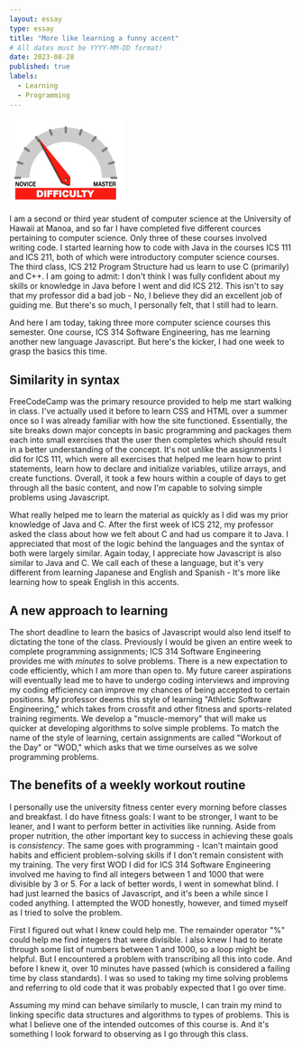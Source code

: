 ```yaml
---
layout: essay
type: essay
title: "More like learning a funny accent"
# All dates must be YYYY-MM-DD format!
date: 2023-08-28
published: true
labels:
  - Learning
  - Programming
---
```


<img width="200px" class="rounded float-start pe-4" src="../img/difficulty/degree_difficulty.jpg">

I am a second or third year student of computer science at the University of Hawaii at Manoa, and so far I have completed five different cources pertaining to computer science. Only three of these courses involved writing code. I started learning how to code with Java in the courses ICS 111 and ICS 211, both of which were introductory computer science courses. The third class, ICS 212 Program Structure had us learn to use C (primarily) and C++. I am going to admit: I don't think I was fully confident about my skills or knowledge in Java before I went and did ICS 212. This isn't to say that my professor did a bad job - No, I believe they did an excellent job of guiding me. But there's so much, I personally felt, that I still had to learn.

And here I am today, taking three more computer science courses this semester. One course, ICS 314 Software Engineering, has me learning another new language Javascript. But here's the kicker, I had one week to grasp the basics this time.

## Similarity in syntax

FreeCodeCamp was the primary resource provided to help me start walking in class. I've actually used it before to learn CSS and HTML over a summer once so I was already familiar with how the site functioned. Essentially, the site breaks down major concepts in basic programming and packages them each into small exercises that the user then completes which should result in a better understanding of the concept. It's not unlike the assignments I did for ICS 111, which were all exercises that helped me learn how to print statements, learn how to declare and initialize variables, utilize arrays, and create functions. Overall, it took a few hours within a couple of days to get through all the basic content, and now I'm capable to solving simple problems using Javascript.

What really helped me to learn the material as quickly as I did was my prior knowledge of Java and C. After the first week of ICS 212, my professor asked the class about how we felt about C and had us compare it to Java. I appreciated that most of the logic behind the languages and the syntax of both were largely similar. Again today, I appreciate how Javascript is also similar to Java and C. We call each of these a language, but it's very different from learning Japanese and English and Spanish - It's more like learning how to speak English in this accents. 

## A new approach to learning

The short deadline to learn the basics of Javascript would also lend itself to dictating the tone of the class. Previously I would be given an entire week to complete programming assignments; ICS 314 Software Engineering provides me with *minutes* to solve problems. There is a new expectation to code efficiently, which I am more than open to. My future career aspirations will eventually lead me to have to undergo coding interviews and improving my coding efficiency can improve my chances of being accepted to certain positions. My professor deems this style of learning "Athletic Software Engineering," which takes from crossfit and other fitness and sports-related training regiments. We develop a "muscle-memory" that will make us quicker at developing algorithms to solve simple problems. To match the name of the style of learning, certain assignments are called "Workout of the Day" or "WOD," which asks that we time ourselves as we solve programming problems.

## The benefits of a weekly workout routine

I personally use the university fitness center every morning before classes and breakfast. I do have fitness goals: I want to be stronger, I want to be leaner, and I want to perform better in activities like running. Aside from proper nutrition, the other important key to success in achieving these goals is *consistency*. The same goes with programming - Ican't maintain good habits and efficient problem-solving skills if I don't remain consistent with my training. The very first WOD I did for ICS 314 Software Engineering involved me having to find all integers between 1 and 1000 that were divisible by 3 or 5. For a lack of better words, I went in somewhat blind. I had just learned the basics of Javascript, and it's been a while since I coded anything. I attempted the WOD honestly, however, and timed myself as I tried to solve the problem.

First I figured out what I knew could help me. The remainder operator "%" could help me find integers that were divisible. I also knew I had to iterate through some list of numbers between 1 and 1000, so a loop might be helpful. But I encountered a problem with transcribing all this into code. And before I knew it, over 10 minutes have passed (which is considered a failing time by class standards). I was so used to taking my time solving problems and referring to old code that it was probably expected that I go over time.

Assuming my mind can behave similarly to muscle, I can train my mind to linking specific data structures and algorithms to types of problems. This is what I believe one of the intended outcomes of this course is. And it's something I look forward to observing as I go through this class.
